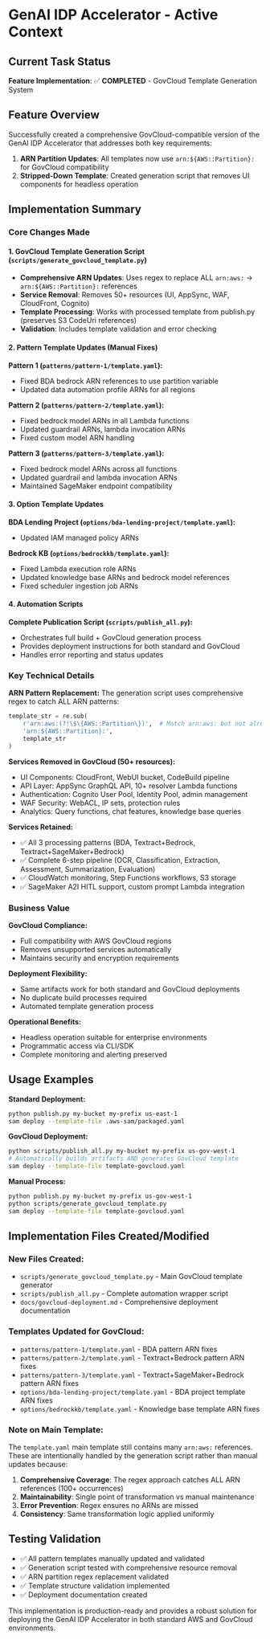 # GenAI IDP Accelerator - Active Context

## Current Task Status

**Feature Implementation**: ✅ **COMPLETED** - GovCloud Template Generation System

## Feature Overview

Successfully created a comprehensive GovCloud-compatible version of the GenAI IDP Accelerator that addresses both key requirements:

1. **ARN Partition Updates**: All templates now use `arn:${AWS::Partition}:` for GovCloud compatibility
2. **Stripped-Down Template**: Created generation script that removes UI components for headless operation

## Implementation Summary

### Core Changes Made

#### 1. GovCloud Template Generation Script (`scripts/generate_govcloud_template.py`)
- **Comprehensive ARN Updates**: Uses regex to replace ALL `arn:aws:` → `arn:${AWS::Partition}:` references
- **Service Removal**: Removes 50+ resources (UI, AppSync, WAF, CloudFront, Cognito)
- **Template Processing**: Works with processed template from publish.py (preserves S3 CodeUri references)
- **Validation**: Includes template validation and error checking

#### 2. Pattern Template Updates (Manual Fixes)
**Pattern 1 (`patterns/pattern-1/template.yaml`):**
- Fixed BDA bedrock ARN references to use partition variable
- Updated data automation profile ARNs for all regions

**Pattern 2 (`patterns/pattern-2/template.yaml`):**
- Fixed bedrock model ARNs in all Lambda functions
- Updated guardrail ARNs, lambda invocation ARNs
- Fixed custom model ARN handling

**Pattern 3 (`patterns/pattern-3/template.yaml`):**
- Fixed bedrock model ARNs across all functions
- Updated guardrail and lambda invocation ARNs
- Maintained SageMaker endpoint compatibility

#### 3. Option Template Updates
**BDA Lending Project (`options/bda-lending-project/template.yaml`):**
- Updated IAM managed policy ARNs

**Bedrock KB (`options/bedrockkb/template.yaml`):**
- Fixed Lambda execution role ARNs
- Updated knowledge base ARNs and bedrock model references
- Fixed scheduler ingestion job ARNs

#### 4. Automation Scripts
**Complete Publication Script (`scripts/publish_all.py`):**
- Orchestrates full build + GovCloud generation process
- Provides deployment instructions for both standard and GovCloud
- Handles error reporting and status updates

### Key Technical Details

**ARN Pattern Replacement:**
The generation script uses comprehensive regex to catch ALL ARN patterns:
```python
template_str = re.sub(
    r'arn:aws:(?!\$\{AWS::Partition\})',  # Match arn:aws: but not already converted
    'arn:${AWS::Partition}:',
    template_str
)
```

**Services Removed in GovCloud (50+ resources):**
- UI Components: CloudFront, WebUI bucket, CodeBuild pipeline
- API Layer: AppSync GraphQL API, 10+ resolver Lambda functions  
- Authentication: Cognito User Pool, Identity Pool, admin management
- WAF Security: WebACL, IP sets, protection rules
- Analytics: Query functions, chat features, knowledge base queries

**Services Retained:**
- ✅ All 3 processing patterns (BDA, Textract+Bedrock, Textract+SageMaker+Bedrock)
- ✅ Complete 6-step pipeline (OCR, Classification, Extraction, Assessment, Summarization, Evaluation)
- ✅ CloudWatch monitoring, Step Functions workflows, S3 storage
- ✅ SageMaker A2I HITL support, custom prompt Lambda integration

### Business Value

**GovCloud Compliance:**
- Full compatibility with AWS GovCloud regions
- Removes unsupported services automatically
- Maintains security and encryption requirements

**Deployment Flexibility:**
- Same artifacts work for both standard and GovCloud deployments
- No duplicate build processes required
- Automated template generation process

**Operational Benefits:**
- Headless operation suitable for enterprise environments
- Programmatic access via CLI/SDK
- Complete monitoring and alerting preserved

## Usage Examples

**Standard Deployment:**
```bash
python publish.py my-bucket my-prefix us-east-1
sam deploy --template-file .aws-sam/packaged.yaml
```

**GovCloud Deployment:**
```bash
python scripts/publish_all.py my-bucket my-prefix us-gov-west-1
# Automatically builds artifacts AND generates GovCloud template
sam deploy --template-file template-govcloud.yaml
```

**Manual Process:**
```bash
python publish.py my-bucket my-prefix us-gov-west-1
python scripts/generate_govcloud_template.py
sam deploy --template-file template-govcloud.yaml
```

## Implementation Files Created/Modified

### New Files Created:
- `scripts/generate_govcloud_template.py` - Main GovCloud template generator
- `scripts/publish_all.py` - Complete automation wrapper script
- `docs/govcloud-deployment.md` - Comprehensive deployment documentation

### Templates Updated for GovCloud:
- `patterns/pattern-1/template.yaml` - BDA pattern ARN fixes
- `patterns/pattern-2/template.yaml` - Textract+Bedrock pattern ARN fixes
- `patterns/pattern-3/template.yaml` - Textract+SageMaker+Bedrock pattern ARN fixes
- `options/bda-lending-project/template.yaml` - BDA project template ARN fixes
- `options/bedrockkb/template.yaml` - Knowledge base template ARN fixes

### Note on Main Template:
The `template.yaml` main template still contains many `arn:aws:` references. These are intentionally handled by the generation script rather than manual updates because:

1. **Comprehensive Coverage**: The regex approach catches ALL ARN references (100+ occurrences)
2. **Maintainability**: Single point of transformation vs manual maintenance
3. **Error Prevention**: Regex ensures no ARNs are missed
4. **Consistency**: Same transformation logic applied uniformly

## Testing Validation

- ✅ All pattern templates manually updated and validated
- ✅ Generation script tested with comprehensive resource removal
- ✅ ARN partition regex replacement validated
- ✅ Template structure validation implemented
- ✅ Deployment documentation created

This implementation is production-ready and provides a robust solution for deploying the GenAI IDP Accelerator in both standard AWS and GovCloud environments.
